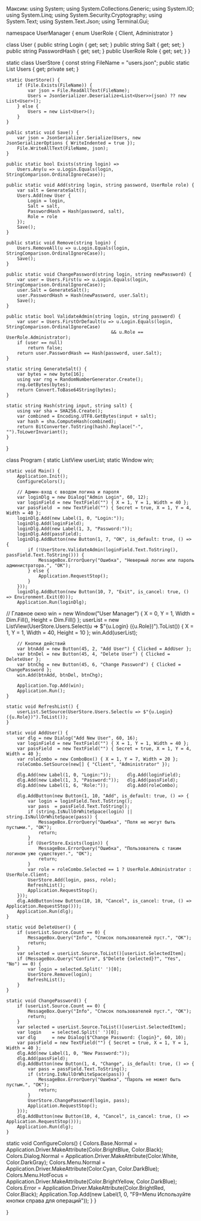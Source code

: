Максим:
using System; using System.Collections.Generic; using System.IO; using System.Linq; using System.Security.Cryptography; using System.Text; using System.Text.Json; using Terminal.Gui;

namespace UserManager { enum UserRole { Client, Administrator }

class User {
    public string Login { get; set; }
    public string Salt { get; set; }
    public string PasswordHash { get; set; }
    public UserRole Role { get; set; }
}

static class UserStore {
    const string FileName = "users.json";
    public static List<User> Users { get; private set; }

    static UserStore() {
        if (File.Exists(FileName)) {
            var json = File.ReadAllText(FileName);
            Users = JsonSerializer.Deserialize<List<User>>(json) ?? new List<User>();
        } else {
            Users = new List<User>();
        }
    }

    public static void Save() {
        var json = JsonSerializer.Serialize(Users, new JsonSerializerOptions { WriteIndented = true });
        File.WriteAllText(FileName, json);
    }

    public static bool Exists(string login) =>
        Users.Any(u => u.Login.Equals(login, StringComparison.OrdinalIgnoreCase));

    public static void Add(string login, string password, UserRole role) {
        var salt = GenerateSalt();
        Users.Add(new User {
            Login = login,
            Salt = salt,
            PasswordHash = Hash(password, salt),
            Role = role
        });
        Save();
    }

    public static void Remove(string login) {
        Users.RemoveAll(u => u.Login.Equals(login, StringComparison.OrdinalIgnoreCase));
        Save();
    }

    public static void ChangePassword(string login, string newPassword) {
        var user = Users.First(u => u.Login.Equals(login, StringComparison.OrdinalIgnoreCase));
        user.Salt = GenerateSalt();
        user.PasswordHash = Hash(newPassword, user.Salt);
        Save();
    }

    public static bool ValidateAdmin(string login, string password) {
        var user = Users.FirstOrDefault(u => u.Login.Equals(login, StringComparison.OrdinalIgnoreCase)
                                           && u.Role == UserRole.Administrator);
        if (user == null)
            return false;
        return user.PasswordHash == Hash(password, user.Salt);
    }

    static string GenerateSalt() {
        var bytes = new byte[16];
        using var rng = RandomNumberGenerator.Create();
        rng.GetBytes(bytes);
        return Convert.ToBase64String(bytes);
    }

    static string Hash(string input, string salt) {
        using var sha = SHA256.Create();
        var combined = Encoding.UTF8.GetBytes(input + salt);
        var hash = sha.ComputeHash(combined);
        return BitConverter.ToString(hash).Replace("-", "").ToLowerInvariant();
    }
}

class Program {
    static ListView userList;
    static Window win;

    static void Main() {
        Application.Init();
        ConfigureColors();

        // Админ-вход с вводом логина и пароля
        var loginDlg = new Dialog("Admin Login", 60, 12);
        var loginField = new TextField("") { X = 1, Y = 1, Width = 40 };
        var passField  = new TextField("") { Secret = true, X = 1, Y = 4, Width = 40 };
        loginDlg.Add(new Label(1, 0, "Login:"));
        loginDlg.Add(loginField);
        loginDlg.Add(new Label(1, 3, "Password:"));
        loginDlg.Add(passField);
        loginDlg.AddButton(new Button(1, 7, "OK", is_default: true, () => {
            if (!UserStore.ValidateAdmin(loginField.Text.ToString(), passField.Text.ToString())) {
                MessageBox.ErrorQuery("Ошибка", "Неверный логин или пароль администратора.", "OK");
            } else {
                Application.RequestStop();
            }
        }));
        loginDlg.AddButton(new Button(10, 7, "Exit", is_cancel: true, () => Environment.Exit(0)));
        Application.Run(loginDlg);

// Главное окно
        win = new Window("User Manager") {
            X = 0, Y = 1, Width = Dim.Fill(), Height = Dim.Fill()
        };
        userList = new ListView(UserStore.Users.Select(u => $"{u.Login} ({u.Role})").ToList()) {
            X = 1, Y = 1, Width = 40, Height = 10
        };
        win.Add(userList);

        // Кнопки действий
        var btnAdd = new Button(45, 2, "Add User") { Clicked = AddUser };
        var btnDel = new Button(45, 4, "Delete User") { Clicked = DeleteUser };
        var btnChg = new Button(45, 6, "Change Password") { Clicked = ChangePassword };
        win.Add(btnAdd, btnDel, btnChg);

        Application.Top.Add(win);
        Application.Run();
    }

    static void RefreshList() {
        userList.SetSource(UserStore.Users.Select(u => $"{u.Login} ({u.Role})").ToList());
    }

    static void AddUser() {
        var dlg = new Dialog("Add New User", 60, 16);
        var loginField = new TextField("") { X = 1, Y = 1, Width = 40 };
        var passField  = new TextField("") { Secret = true, X = 1, Y = 4, Width = 40 };
        var roleCombo = new ComboBox() { X = 1, Y = 7, Width = 20 };
        roleCombo.SetSource(new[] { "Client", "Administrator" });

        dlg.Add(new Label(1, 0, "Login:"));      dlg.Add(loginField);
        dlg.Add(new Label(1, 3, "Password:"));   dlg.Add(passField);
        dlg.Add(new Label(1, 6, "Role:"));       dlg.Add(roleCombo);

        dlg.AddButton(new Button(1, 10, "Add", is_default: true, () => {
            var login = loginField.Text.ToString();
            var pass  = passField.Text.ToString();
            if (string.IsNullOrWhiteSpace(login) || string.IsNullOrWhiteSpace(pass)) {
                MessageBox.ErrorQuery("Ошибка", "Поля не могут быть пустыми.", "OK");
                return;
            }
            if (UserStore.Exists(login)) {
                MessageBox.ErrorQuery("Ошибка", "Пользователь с таким логином уже существует.", "OK");
                return;
            }
            var role = roleCombo.Selected == 1 ? UserRole.Administrator : UserRole.Client;
            UserStore.Add(login, pass, role);
            RefreshList();
            Application.RequestStop();
        }));
        dlg.AddButton(new Button(10, 10, "Cancel", is_cancel: true, () => Application.RequestStop()));
        Application.Run(dlg);
    }

    static void DeleteUser() {
        if (userList.Source.Count == 0) {
            MessageBox.Query("Info", "Список пользователей пуст.", "OK");
            return;
        }
        var selected = userList.Source.ToList()[userList.SelectedItem];
        if (MessageBox.Query("Confirm", $"Delete {selected}?", "Yes", "No") == 0) {
            var login = selected.Split(' ')[0];
            UserStore.Remove(login);
            RefreshList();
        }
    }

    static void ChangePassword() {
        if (userList.Source.Count == 0) {
            MessageBox.Query("Info", "Список пользователей пуст.", "OK");
            return;
        }
        var selected = userList.Source.ToList()[userList.SelectedItem];
        var login    = selected.Split(' ')[0];
        var dlg      = new Dialog($"Change Password: {login}", 60, 10);
        var passField = new TextField("") { Secret = true, X = 1, Y = 1, Width = 40 };
        dlg.Add(new Label(1, 0, "New Password:"));
        dlg.Add(passField);
        dlg.AddButton(new Button(1, 4, "Change", is_default: true, () => {
            var pass = passField.Text.ToString();
            if (string.IsNullOrWhiteSpace(pass)) {
                MessageBox.ErrorQuery("Ошибка", "Пароль не может быть пустым.", "OK");
                return;
            }
            UserStore.ChangePassword(login, pass);
            Application.RequestStop();
        }));
        dlg.AddButton(new Button(10, 4, "Cancel", is_cancel: true, () => Application.RequestStop()));
        Application.Run(dlg);
    }

static void ConfigureColors() {
        Colors.Base.Normal      = Application.Driver.MakeAttribute(Color.BrightBlue, Color.Black);
        Colors.Dialog.Normal    = Application.Driver.MakeAttribute(Color.White, Color.DarkGray);
        Colors.Menu.Normal      = Application.Driver.MakeAttribute(Color.Cyan, Color.DarkBlue);
        Colors.Menu.HotFocus    = Application.Driver.MakeAttribute(Color.BrightYellow, Color.DarkBlue);
        Colors.Error            = Application.Driver.MakeAttribute(Color.BrightRed, Color.Black);
        Application.Top.Add(new Label(1, 0, "F9=Menu    Используйте кнопки справа для операций"));
    }
}

}
